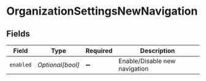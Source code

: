 # OrganizationSettingsNewNavigation


## Fields

| Field                         | Type                          | Required                      | Description                   |
| ----------------------------- | ----------------------------- | ----------------------------- | ----------------------------- |
| `enabled`                     | *Optional[bool]*              | :heavy_minus_sign:            | Enable/Disable new navigation |